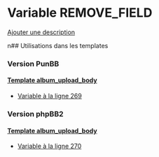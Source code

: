 # Variable REMOVE_FIELD
[Ajouter une description](https://fa-tvars.appspot.com/REMOVE_FIELD)

n## Utilisations dans les templates

### Version PunBB

#### [Template album_upload_body](punbb/album_upload_body.md)
* [Variable à la ligne 269](../punbb/album_upload_body.tpl#L269)

### Version phpBB2

#### [Template album_upload_body](subsilver/album_upload_body.md)
* [Variable à la ligne 270](../subsilver/album_upload_body.tpl#L270)